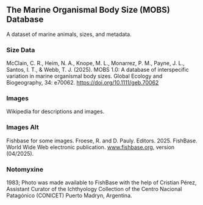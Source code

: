 ## The Marine Organismal Body Size (MOBS) Database

A dataset of marine animals, sizes, and metadata.


### Size Data
McClain, C. R., Heim, N. A., Knope, M. L., Monarrez, P. M., Payne, J. L., Santos, I. T., & Webb, T. J. (2025). MOBS 1.0: A database of interspecific variation in marine organismal body sizes. Global Ecology and Biogeography, 34: e70062. https://doi.org/10.1111/geb.70062

### Images
Wikipedia for descriptions and images.

### Images Alt
Fishbase for some images.
Froese, R. and D. Pauly. Editors. 2025. FishBase.
World Wide Web electronic publication.
www.fishbase.org, version (04/2025).

### Notomyxine

1983; Photo was made available to FishBase with the help of Cristian Pérez, Assistant Curator of the Ichthyology Collection of the Centro Nacional Patagónico (CONICET) Puerto Madryn, Argentina.  